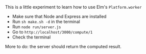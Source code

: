 This is a little experiment to learn how to use Elm's 
`Platform.worker`

- Make sure that Node and Express are installed
- Run `sh make.sh -d` in the terminal
- Run `node run/server.js` 
- Go to `http://localhost/3000/compute/1`
- Check the terminal

More to do: the server should return the computed result.